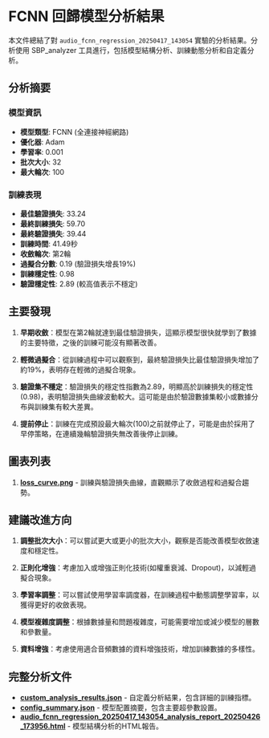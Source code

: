 # FCNN 回歸模型分析結果

本文件總結了對 `audio_fcnn_regression_20250417_143054` 實驗的分析結果。分析使用 SBP_analyzer 工具進行，包括模型結構分析、訓練動態分析和自定義分析。

## 分析摘要

### 模型資訊
- **模型類型**: FCNN (全連接神經網路)
- **優化器**: Adam
- **學習率**: 0.001
- **批次大小**: 32
- **最大輪次**: 100

### 訓練表現
- **最佳驗證損失**: 33.24
- **最終訓練損失**: 59.70
- **最終驗證損失**: 39.44
- **訓練時間**: 41.49秒
- **收斂輪次**: 第2輪
- **過擬合分數**: 0.19 (驗證損失增長19%)
- **訓練穩定性**: 0.98
- **驗證穩定性**: 2.89 (較高值表示不穩定)

## 主要發現

1. **早期收斂**：模型在第2輪就達到最佳驗證損失，這顯示模型很快就學到了數據的主要特徵，之後的訓練可能沒有顯著改善。

2. **輕微過擬合**：從訓練過程中可以觀察到，最終驗證損失比最佳驗證損失增加了約19%，表明存在輕微的過擬合現象。

3. **驗證集不穩定**：驗證損失的穩定性指數為2.89，明顯高於訓練損失的穩定性(0.98)，表明驗證損失曲線波動較大。這可能是由於驗證數據集較小或數據分布與訓練集有較大差異。

4. **提前停止**：訓練在完成預設最大輪次(100)之前就停止了，可能是由於採用了早停策略，在連續幾輪驗證損失無改善後停止訓練。

## 圖表列表

1. **[loss_curve.png](custom_plots/loss_curve.png)** - 訓練與驗證損失曲線，直觀顯示了收斂過程和過擬合趨勢。

## 建議改進方向

1. **調整批次大小**：可以嘗試更大或更小的批次大小，觀察是否能改善模型收斂速度和穩定性。

2. **正則化增強**：考慮加入或增強正則化技術(如權重衰減、Dropout)，以減輕過擬合現象。

3. **學習率調整**：可以嘗試使用學習率調度器，在訓練過程中動態調整學習率，以獲得更好的收斂表現。

4. **模型複雜度調整**：根據數據量和問題複雜度，可能需要增加或減少模型的層數和參數量。

5. **資料增強**：考慮使用適合音頻數據的資料增強技術，增加訓練數據的多樣性。

## 完整分析文件

- **[custom_analysis_results.json](custom_analysis_results.json)** - 自定義分析結果，包含詳細的訓練指標。
- **[config_summary.json](config_summary.json)** - 模型配置摘要，包含主要超參數設置。
- **[audio_fcnn_regression_20250417_143054_analysis_report_20250426_173956.html](audio_fcnn_regression_20250417_143054_analysis_report_20250426_173956.html)** - 模型結構分析的HTML報告。 